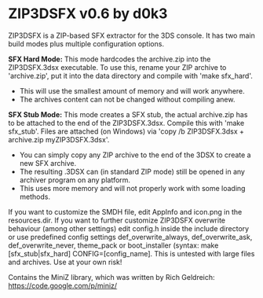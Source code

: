 # ZIP3DSFX v0.6 by d0k3 
ZIP3DSFX is a ZIP-based SFX extractor for the 3DS console. It has two main build modes plus multiple configuration options.

**SFX Hard Mode:**
This mode hardcodes the archive.zip into the ZIP3DSFX.3dsx executable. To use this, rename your ZIP archive to 'archive.zip', put it into the data directory and compile with 'make sfx_hard'.
* This will use the smallest amount of memory and will work anywhere.
* The archives content can not be changed without compiling anew.

**SFX Stub Mode:**
This mode creates a SFX stub, the actual archive.zip has to be attached to the end of the ZIP3DSFX.3dsx. Compile this with 'make sfx_stub'. Files are attached (on Windows) via 'copy /b ZIP3DSFX.3dsx + archive.zip myZIP3DSFX.3dsx'.
* You can simply copy any ZIP archive to the end of the 3DSX to create a new SFX archive.
* The resulting .3DSX can (in standard ZIP mode) still be opened in any archiver program on any platform.
* This uses more memory and will not properly work with some loading methods.

If you want to customize the SMDH file, edit AppInfo and icon.png in the resources.dir. If you want to further customize ZIP3DSFX overwrite behaviour (among other settings) edit config.h inside the include directory or use predefined config settings def_overwrite_always, def_overwrite_ask, def_overwrite_never, theme_pack or boot_installer (syntax: make [sfx_stub|sfx_hard] CONFIG=[config_name]. This is untested with large files and archives. Use at your own risk! 

Contains the MiniZ library, which was written by Rich Geldreich: https://code.google.com/p/miniz/
